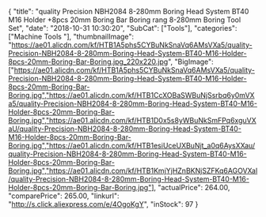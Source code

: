 {
	"title": "quality Precision NBH2084 8-280mm Boring Head System BT40 M16 Holder +8pcs 20mm Boring Bar Boring rang 8-280mm Boring Tool Set",
	"date": "2018-10-31 10:30:20",
	"SubCat": ["Tools"],
	"categories": ["Machine Tools "],
	"thumbnailImage": "https://ae01.alicdn.com/kf/HTB1A5phs5CYBuNkSnaVq6AMsVXa5/quality-Precision-NBH2084-8-280mm-Boring-Head-System-BT40-M16-Holder-8pcs-20mm-Boring-Bar-Boring.jpg_220x220.jpg",
	"BigImage": ["https://ae01.alicdn.com/kf/HTB1A5phs5CYBuNkSnaVq6AMsVXa5/quality-Precision-NBH2084-8-280mm-Boring-Head-System-BT40-M16-Holder-8pcs-20mm-Boring-Bar-Boring.jpg","https://ae01.alicdn.com/kf/HTB1CcXOBaSWBuNjSsrbq6y0mVXa5/quality-Precision-NBH2084-8-280mm-Boring-Head-System-BT40-M16-Holder-8pcs-20mm-Boring-Bar-Boring.jpg","https://ae01.alicdn.com/kf/HTB1D0x5s8yWBuNkSmFPq6xguVXaU/quality-Precision-NBH2084-8-280mm-Boring-Head-System-BT40-M16-Holder-8pcs-20mm-Boring-Bar-Boring.jpg","https://ae01.alicdn.com/kf/HTB1esiUceUXBuNjt_a0q6AysXXau/quality-Precision-NBH2084-8-280mm-Boring-Head-System-BT40-M16-Holder-8pcs-20mm-Boring-Bar-Boring.jpg","https://ae01.alicdn.com/kf/HTB1KmjYjHZnBKNjSZFKq6AGOVXal/quality-Precision-NBH2084-8-280mm-Boring-Head-System-BT40-M16-Holder-8pcs-20mm-Boring-Bar-Boring.jpg"],
	"actualPrice": 264.00,
	"comparePrice": 265.00,
	"linkurl": "http://s.click.aliexpress.com/e/4OgoKgY",
	"inStock": 97
}
